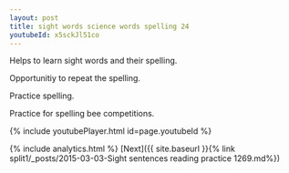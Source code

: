 ```yaml
---
layout: post
title: sight words science words spelling 24
youtubeId: x5sckJl51co
---
```

 
 
Helps to learn sight words and their spelling.

Opportunitiy to repeat the spelling. 

Practice spelling. 
 
Practice for spelling bee competitions. 
 
{% include youtubePlayer.html id=page.youtubeId %}
 
 
{% include analytics.html %} 
[Next]({{ site.baseurl }}{% link  split1/_posts/2015-03-03-Sight sentences reading practice 1269.md%})
 
